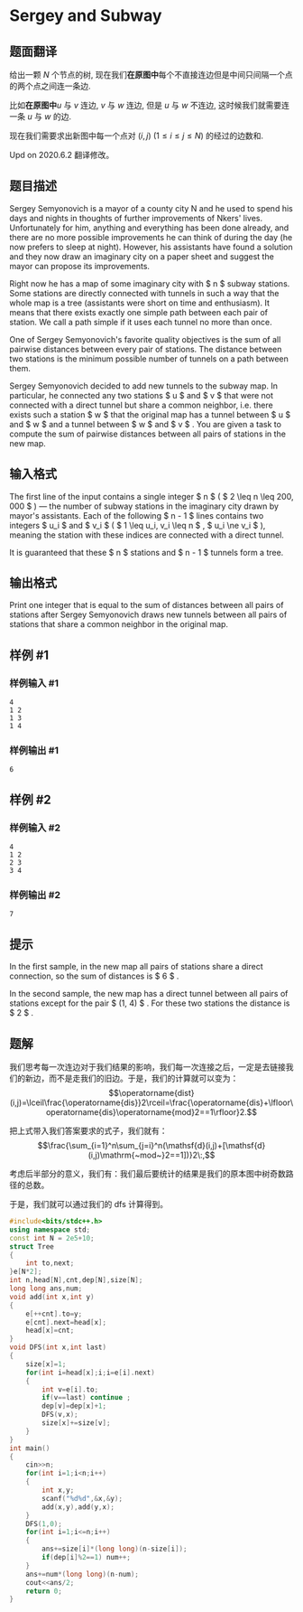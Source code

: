 # Sergey and Subway

## 题面翻译

给出一颗 $N$ 个节点的树, 现在我们**在原图中**每个不直接连边但是中间只间隔一个点的两个点之间连一条边.

比如**在原图中**$u$ 与 $v$ 连边, $v$ 与 $w$ 连边, 但是 $u$ 与 $w$ 不连边, 这时候我们就需要连一条 $u$ 与 $w$ 的边.

现在我们需要求出新图中每一个点对 $(i,j)\ (1 \leq i \leq j \leq N)$ 的经过的边数和.

Upd on 2020.6.2 翻译修改。

## 题目描述

Sergey Semyonovich is a mayor of a county city N and he used to spend his days and nights in thoughts of further improvements of Nkers' lives. Unfortunately for him, anything and everything has been done already, and there are no more possible improvements he can think of during the day (he now prefers to sleep at night). However, his assistants have found a solution and they now draw an imaginary city on a paper sheet and suggest the mayor can propose its improvements.

Right now he has a map of some imaginary city with $ n $ subway stations. Some stations are directly connected with tunnels in such a way that the whole map is a tree (assistants were short on time and enthusiasm). It means that there exists exactly one simple path between each pair of station. We call a path simple if it uses each tunnel no more than once.

One of Sergey Semyonovich's favorite quality objectives is the sum of all pairwise distances between every pair of stations. The distance between two stations is the minimum possible number of tunnels on a path between them.

Sergey Semyonovich decided to add new tunnels to the subway map. In particular, he connected any two stations $ u $ and $ v $ that were not connected with a direct tunnel but share a common neighbor, i.e. there exists such a station $ w $ that the original map has a tunnel between $ u $ and $ w $ and a tunnel between $ w $ and $ v $ . You are given a task to compute the sum of pairwise distances between all pairs of stations in the new map.

## 输入格式

The first line of the input contains a single integer $ n $ ( $ 2 \leq n \leq 200\, 000 $ ) — the number of subway stations in the imaginary city drawn by mayor's assistants. Each of the following $ n - 1 $ lines contains two integers $ u_i $ and $ v_i $ ( $ 1 \leq u_i, v_i \leq n $ , $ u_i \ne v_i $ ), meaning the station with these indices are connected with a direct tunnel.

It is guaranteed that these $ n $ stations and $ n - 1 $ tunnels form a tree.

## 输出格式

Print one integer that is equal to the sum of distances between all pairs of stations after Sergey Semyonovich draws new tunnels between all pairs of stations that share a common neighbor in the original map.

## 样例 #1

### 样例输入 #1

```
4
1 2
1 3
1 4
```

### 样例输出 #1

```
6
```

## 样例 #2

### 样例输入 #2

```
4
1 2
2 3
3 4
```

### 样例输出 #2

```
7
```

## 提示

In the first sample, in the new map all pairs of stations share a direct connection, so the sum of distances is $ 6 $ .

In the second sample, the new map has a direct tunnel between all pairs of stations except for the pair $ (1, 4) $ . For these two stations the distance is $ 2 $ .

## 题解
我们思考每一次连边对于我们结果的影响，我们每一次连接之后，一定是去链接我们的新边，而不是走我们的旧边。于是，我们的计算就可以变为：$$\operatorname{dist}(i,j)=\lceil\frac{\operatorname{dis}}2\rceil=\frac{\operatorname{dis}+\lfloor\operatorname{dis}\operatorname{mod}2==1\rfloor}2.$$

把上式带入我们答案要求的式子，我们就有：
$$\frac{\sum_{i=1}^n\sum_{j=i}^n(\mathsf{d}(i,j)+[\mathsf{d}(i,j)\mathrm{~mod~}2==1])}2\:,$$

考虑后半部分的意义，我们有：我们最后要统计的结果是我们的原本图中树奇数路径的总数。

于是，我们就可以通过我们的 dfs 计算得到。

```cpp
#include<bits/stdc++.h>
using namespace std;
const int N = 2e5+10;
struct Tree
{
    int to,next;
}e[N*2];
int n,head[N],cnt,dep[N],size[N];
long long ans,num;
void add(int x,int y)
{
    e[++cnt].to=y;
    e[cnt].next=head[x];
    head[x]=cnt;
}
void DFS(int x,int last)
{
    size[x]=1;
    for(int i=head[x];i;i=e[i].next)
    {
        int v=e[i].to;
        if(v==last) continue ;
        dep[v]=dep[x]+1;
        DFS(v,x);
        size[x]+=size[v];
    }
}
int main()
{
    cin>>n;
    for(int i=1;i<n;i++)
    {
        int x,y;
        scanf("%d%d",&x,&y);
        add(x,y),add(y,x);
    }
    DFS(1,0);
    for(int i=1;i<=n;i++)
    {
        ans+=size[i]*(long long)(n-size[i]);
        if(dep[i]%2==1) num++;
    }
    ans+=num*(long long)(n-num);
    cout<<ans/2;
    return 0;
}
```